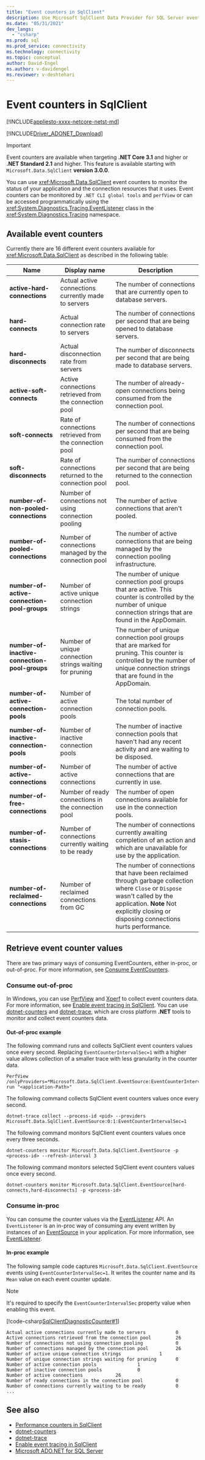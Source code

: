 ```yaml
---
title: "Event counters in SqlClient"
description: Use Microsoft SqlClient Data Provider for SQL Server event counters to monitor your application status and its connection resources in .NET Core and .NET Standard.
ms.date: "05/31/2021"
dev_langs: 
  - "csharp"
ms.prod: sql
ms.prod_service: connectivity
ms.technology: connectivity
ms.topic: conceptual
author: David-Engel
ms.author: v-davidengel
ms.reviewer: v-deshtehari
---
```

# Event counters in SqlClient

[!INCLUDE[appliesto-xxxx-netcore-netst-md](../../includes/appliesto-xxxx-netcore-netst-md.md)]

[!INCLUDE[Driver_ADONET_Download](../../includes/driver_adonet_download.md)]

> [!IMPORTANT]
> Event counters are available when targeting **.NET Core 3.1** and higher or **.NET Standard 2.1** and higher. This feature is available starting with `Microsoft.Data.SqlClient` **version 3.0.0**.

You can use <xref:Microsoft.Data.SqlClient> event counters to monitor the status of your application and the connection resources that it uses. Event counters can be monitored by `.NET CLI global tools` and `perfView` or can be accessed programmatically using the <xref:System.Diagnostics.Tracing.EventListener> class in the <xref:System.Diagnostics.Tracing> namespace.

## Available event counters

Currently there are 16 different event counters available for <xref:Microsoft.Data.SqlClient> as described in the following table:

|Name|Display name|Description|  
|-------------------------|-----------------|-----------------|  
|**active-hard-connections**|Actual active connections currently made to servers|The number of connections that are currently open to database servers.|
|**hard-connects**|Actual connection rate to servers|The number of connections per second that are being opened to database servers.|
|**hard-disconnects**|Actual disconnection rate from servers|The number of disconnects per second that are being made to database servers.|
|**active-soft-connects**|Active connections retrieved from the connection pool|The number of already-open connections being consumed from the connection pool.|
|**soft-connects**|Rate of connections retrieved from the connection pool|The number of connections per second that are being consumed from the connection pool.|
|**soft-disconnects**|Rate of connections returned to the connection pool|The number of connections per second that are being returned to the connection pool.|
|**number-of-non-pooled-connections**|Number of connections not using connection pooling|The number of active connections that aren't pooled.|
|**number-of-pooled-connections**|Number of connections managed by the connection pool|The number of active connections that are being managed by the connection pooling infrastructure.|
|**number-of-active-connection-pool-groups**|Number of active unique connection strings|The number of unique connection pool groups that are active. This counter is controlled by the number of unique connection strings that are found in the AppDomain.|
|**number-of-inactive-connection-pool-groups**|Number of unique connection strings waiting for pruning|The number of unique connection pool groups that are marked for pruning. This counter is controlled by the number of unique connection strings that are found in the AppDomain.|
|**number-of-active-connection-pools**|Number of active connection pools|The total number of connection pools.|
|**number-of-inactive-connection-pools**|Number of inactive connection pools|The number of inactive connection pools that haven't had any recent activity and are waiting to be disposed.|
|**number-of-active-connections**|Number of active connections|The number of active connections that are currently in use.|
|**number-of-free-connections**|Number of ready connections in the connection pool|The number of open connections available for use in the connection pools.|
|**number-of-stasis-connections**|Number of connections currently waiting to be ready|The number of connections currently awaiting completion of an action and which are unavailable for use by the application.|
|**number-of-reclaimed-connections**|Number of reclaimed connections from GC|The number of connections that have been reclaimed through garbage collection where `Close` or `Dispose` wasn't called by the application. **Note** Not explicitly closing or disposing connections hurts performance.|

## Retrieve event counter values

There are two primary ways of consuming EventCounters, either in-proc, or out-of-proc. For more information, see [Consume EventCounters](/dotnet/core/diagnostics/event-counters).

### Consume out-of-proc

In Windows, you can use [PerfView](https://github.com/microsoft/perfview) and [Xperf](/windows-hardware/test/wpt/) to collect event counters data. For more information, see [Enable event tracing in SqlClient](enable-eventsource-tracing.md).
You can use [dotnet-counters](/dotnet/core/diagnostics/dotnet-counters) and [dotnet-trace](/dotnet/core/diagnostics/dotnet-trace), which are cross platform **.NET** tools to monitor and collect event counters data.

#### Out-of-proc example

The following command runs and collects SqlClient event counters values once every second. Replacing `EventCounterIntervalSec=1` with a higher value allows collection of a smaller trace with less granularity in the counter data.

```Console
PerfView /onlyProviders=*Microsoft.Data.SqlClient.EventSource:EventCounterIntervalSec=1 run "<application-Path>"
```

The following command collects SqlClient event counters values once every second.

```Console
dotnet-trace collect --process-id <pid> --providers Microsoft.Data.SqlClient.EventSource:0:1:EventCounterIntervalSec=1
```

The following command monitors SqlClient event counters values once every three seconds.

```Console
dotnet-counters monitor Microsoft.Data.SqlClient.EventSource -p <process-id> --refresh-interval 3
```

The following command monitors selected SqlClient event counters values once every second.

```Console
dotnet-counters monitor Microsoft.Data.SqlClient.EventSource[hard-connects,hard-disconnects] -p <process-id>
```

### Consume in-proc

You can consume the counter values via the [EventListener](/dotnet/api/system.diagnostics.tracing.eventlistener) API. An `EventListener` is an in-proc way of consuming any event written by instances of an [EventSource](/dotnet/api/system.diagnostics.tracing.eventsource) in your application. For more information, see [EventListener](/dotnet/api/system.diagnostics.tracing.eventlistener).

#### In-proc example

The following sample code captures `Microsoft.Data.SqlClient.EventSource` events using `EventCounterIntervalSec=1`. It writes the counter name and its `Mean` value on each event counter update.

> [!NOTE]
> It's required to specify the `EventCounterIntervalSec` property value when enabling this event.

[!code-csharp[SqlClientDiagnosticCounter#1](~/../sqlclient/doc/samples/SqlClientDiagnosticCounter.cs#1)]

``` Output
Actual active connections currently made to servers           0
Active connections retrieved from the connection pool         26
Number of connections not using connection pooling            0
Number of connections managed by the connection pool          26
Number of active unique connection strings              1
Number of unique connection strings waiting for pruning       0
Number of active connection pools               1
Number of inactive connection pools             0
Number of active connections            26
Number of ready connections in the connection pool            0
Number of connections currently waiting to be ready           0
...
```

## See also

- [Performance counters in SqlClient](performance-counters.md)
- [dotnet-counters](/dotnet/core/diagnostics/dotnet-counters)
- [dotnet-trace](/dotnet/core/diagnostics/dotnet-trace)
- [Enable event tracing in SqlClient](enable-eventsource-tracing.md)
- [Microsoft ADO.NET for SQL Server](microsoft-ado-net-sql-server.md)
